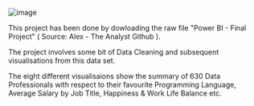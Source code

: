 ![image](https://github.com/Susanta-Analyst/Power-BI-Visualisation/assets/165849794/1360d79f-d4ad-4575-81a2-cd2e22943d23)

This project has been done by dowloading the raw file "Power BI - Final Project" ( Source: Alex - The Analyst Github ).

The project involves some bit of Data Cleaning and subsequent visualisations from this data set.

The eight different visualisaions show the summary of 630 Data Professionals with respect to their favourite Programming Language, Average Salary by Job Title, Happiness & Work Life Balance etc.
